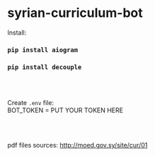# syrian-curriculum-bot

Install:
### `pip install aiogram`
### `pip install decouple`

<br/>
<br/>

Create `.env` file:\
BOT_TOKEN = PUT YOUR TOKEN HERE

<br/>
<br/>

pdf files sources: http://moed.gov.sy/site/cur/01
